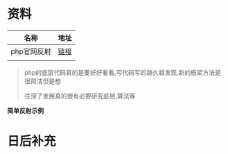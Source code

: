 #  资料

| 名称        | 地址                                                      |
| ----------- | --------------------------------------------------------- |
| php官网反射 | [链接](https://www.php.net/manual/zh/book.reflection.php) |
|             |                                                           |

> php的底层代码真的是要好好看看,写代码写的越久越发现,新的框架方法是很简洁但是想
>
> 往深了发展真的很有必要研究底层,算法等

**简单反射示例**

# 日后补充

